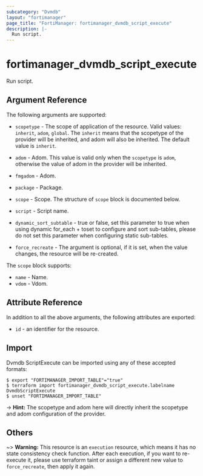 ```yaml
---
subcategory: "Dvmdb"
layout: "fortimanager"
page_title: "FortiManager: fortimanager_dvmdb_script_execute"
description: |-
  Run script.
---
```


# fortimanager_dvmdb_script_execute
Run script.

## Argument Reference


The following arguments are supported:

* `scopetype` - The scope of application of the resource. Valid values: `inherit`, `adom`, `global`. The `inherit` means that the scopetype of the provider will be inherited, and adom will also be inherited. The default value is `inherit`.
* `adom` - Adom. This value is valid only when the `scopetype` is `adom`, otherwise the value of adom in the provider will be inherited.

* `fmgadom` - Adom.
* `package` - Package.
* `scope` - Scope. The structure of `scope` block is documented below.
* `script` - Script name.
* `dynamic_sort_subtable` - true or false, set this parameter to true when using dynamic for_each + toset to configure and sort sub-tables, please do not set this parameter when configuring static sub-tables.
* `force_recreate` - The argument is optional, if it is set, when the value changes, the resource will be re-created.

The `scope` block supports:

* `name` - Name.
* `vdom` - Vdom.


## Attribute Reference

In addition to all the above arguments, the following attributes are exported:
* `id` - an identifier for the resource.

## Import

Dvmdb ScriptExecute can be imported using any of these accepted formats:
```
$ export "FORTIMANAGER_IMPORT_TABLE"="true"
$ terraform import fortimanager_dvmdb_script_execute.labelname DvmdbScriptExecute
$ unset "FORTIMANAGER_IMPORT_TABLE"
```
-> **Hint:** The scopetype and adom here will directly inherit the scopetype and adom configuration of the provider.
## Others

~> **Warning:** This resource is an `execution` resource, which means it has no state consistency check function. After each execution, if you want to re-execute it, please use terraform taint or assign a different new value to `force_recreate`, then apply it again.
